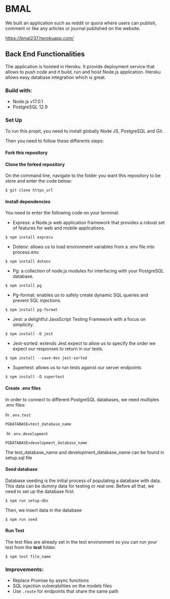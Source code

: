 # BMAL                                                

We built an application such as reddit or quora where users can publish, comment or like any articles or journal published on the website.

https://bmal237.herokuapp.com/ 
 
 ## Back End Functionalities
 
 The application is hoisted in Heroku. It provide deployment service that allows to push code and it build, run and hoist Node.js application. Heroku allows easy database integration which is great.
 
 ### Build with: 
 * Node.js v17.0.1
 * PostgreSQL 12.9 

### Set Up
To run this projet, you need to install globally Node JS, PostgreSQL and Git.

Then you need to follow these differents steps:

#### Fork this repository

 #### Clone the forked repository 
 On the command line, navigate to the folder you want this repository to be store and enter the code below:
 
 ```
 $ git clone https_url
 ```
#### Install dependencies

You need to enter the following code on your terminal:

* Express: a Node.js web application framework that provides a robust set of features for web and mobile applications.

 ```
 $ npm install express
 ```
* Dotenv: allows us to load environment variables from a .env file into process.env.
 ```
 $ npm install dotenv
 ```
* Pg: a collection of node.js modules for interfacing with your PostgreSQL database.
 ```
 $ npm install pg
 ```
* Pg-format: enables us to safely create dynamic SQL queries and prevent SQL injections.
 ```
 $ npm install pg-format
 ```
 * Jest: a delightful JavaScript Testing Framework with a focus on simplicity.
 ```
 $ npm install -D jest
 ```
* Jest-sorted: extends Jest.expect to allow us to specify the order we expect our responses to return in our tests.
 ```
 $ npm install --save-dev jest-sorted
 ```
* Supertest: allows us to run tests against our server endpoints 
 ```
 $ npm install -D supertest
 ```

#### Create .env files
  In order to connect to different PostgreSQL databases, we need multiples .env files:
  
  In `.env.test`
​
```
PGDATABASE=test_database_name
```
​
In `.env.development`
​
```
PGDATABASE=development_database_name
```
The test_database_name and development_database_name can be found in setup.sql file

#### Seed database
  Database seeding is the initial process of populating a database with data. This data can be dummy data for testing or real one. 
  Before all that, we need to set up the database first.
  ```
  $ npm run setup-dbs
  ```
  Then, we insert data in the database
  ```
  $ npm run seed
  ```
#### Run Test
  The test files are already set in the test environment so you can run your test from the __test__ folder.
  ```
  $ npm test file_name
  ```
 ### Improvements:
 * Replace Promise by async functions
 * SQL injection vulnerabilities on the models files
 * Use `.route` for endpoints that share the same path
